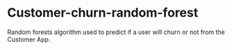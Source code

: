 # Customer-churn-random-forest
Random forests algorithm used to predict if a user will churn or not from the Customer App.
